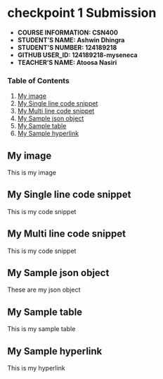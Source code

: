 # checkpoint 1 Submission

- **COURSE INFORMATION: CSN400**
- **STUDENT’S NAME: Ashwin Dhingra**
- **STUDENT'S NUMBER: 124189218**
- **GITHUB USER_ID: 124189218-myseneca**
- **TEACHER’S NAME: Atoosa Nasiri**

### Table of Contents

1. [My image](#my-image)
2. [My Single line code snippet](#my-single-line-code-snippet)
3. [My Multi line code snippet](#my-multi-line-code-snippet)
4. [My Sample json object](#my-sample-json-object)
5. [My Sample table](#my-sample-table)
6. [My Sample hyperlink](#my-sample-hyperlink)

## My image
This is my image


## My Single line code snippet
This is my code snippet


## My Multi line code snippet
This is my code snippet


## My Sample json object
These are my json object



## My Sample table
This is my sample table


## My Sample hyperlink
This is my hyperlink


